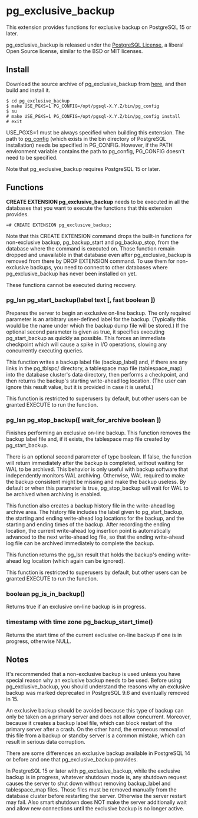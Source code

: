 # pg_exclusive_backup
This extension provides functions for exclusive backup on PostgreSQL 15 or later.

pg_exclusive_backup is released under the [PostgreSQL License](https://opensource.org/licenses/postgresql), a liberal Open Source license, similar to the BSD or MIT licenses.

## Install

Download the source archive of pg_exclusive_backup from
[here](https://github.com/MasaoFujii/pg_exclusive_backup),
and then build and install it.

    $ cd pg_exclusive_backup
    $ make USE_PGXS=1 PG_CONFIG=/opt/pgsql-X.Y.Z/bin/pg_config
    $ su
    # make USE_PGXS=1 PG_CONFIG=/opt/pgsql-X.Y.Z/bin/pg_config install
    # exit

USE_PGXS=1 must be always specified when building this extension.
The path to [pg_config](http://www.postgresql.org/docs/devel/static/app-pgconfig.html)
(which exists in the bin directory of PostgreSQL installation)
needs be specified in PG_CONFIG.
However, if the PATH environment variable contains the path to pg_config,
PG_CONFIG doesn't need to be specified.

Note that pg_exclusive_backup requires PostgreSQL 15 or later.

## Functions

**CREATE EXTENSION pg_exclusive_backup** needs to be executed
in all the databases that you want to execute the functions that
this extension provides.

    =# CREATE EXTENSION pg_exclusive_backup;

Note that this CREATE EXTENSION command drops the built-in functions for non-exclusive backup, pg_backup_start and pg_backup_stop, from the database where the command is executed on. Those function remain dropped and unavailable in that database even after pg_exclusive_backup is removed from there by DROP EXTENSION command. To use them for non-exclusive backups, you need to connect to other databases where pg_exclusive_backup has never been installed on yet.

These functions cannot be executed during recovery.

### pg_lsn pg_start_backup(label text [, fast boolean ])
Prepares the server to begin an exclusive on-line backup. The only required parameter is an arbitrary user-defined label for the backup. (Typically this would be the name under which the backup dump file will be stored.) If the optional second parameter is given as true, it specifies executing pg_start_backup as quickly as possible. This forces an immediate checkpoint which will cause a spike in I/O operations, slowing any concurrently executing queries.

This function writes a backup label file (backup_label) and, if there are any links in the pg_tblspc/ directory, a tablespace map file (tablespace_map) into the database cluster's data directory, then performs a checkpoint, and then returns the backup's starting write-ahead log location. (The user can ignore this result value, but it is provided in case it is useful.)

This function is restricted to superusers by default, but other users can be granted EXECUTE to run the function.

### pg_lsn pg_stop_backup([ wait_for_archive boolean ])
Finishes performing an exclusive on-line backup. This function removes the backup label file and, if it exists, the tablespace map file created by pg_start_backup.

There is an optional second parameter of type boolean. If false, the function will return immediately after the backup is completed, without waiting for WAL to be archived. This behavior is only useful with backup software that independently monitors WAL archiving. Otherwise, WAL required to make the backup consistent might be missing and make the backup useless. By default or when this parameter is true, pg_stop_backup will wait for WAL to be archived when archiving is enabled.

This function also creates a backup history file in the write-ahead log archive area. The history file includes the label given to pg_start_backup, the starting and ending write-ahead log locations for the backup, and the starting and ending times of the backup. After recording the ending location, the current write-ahead log insertion point is automatically advanced to the next write-ahead log file, so that the ending write-ahead log file can be archived immediately to complete the backup.

This function returns the pg_lsn result that holds the backup's ending write-ahead log location (which again can be ignored).

This function is restricted to superusers by default, but other users can be granted EXECUTE to run the function.

### boolean pg_is_in_backup()
Returns true if an exclusive on-line backup is in progress.

### timestamp with time zone pg_backup_start_time()
Returns the start time of the current exclusive on-line backup if one is in progress, otherwise NULL.

## Notes

It's recommended that a non-exclusive backup is used unless you have special reason why an exclusive backup needs to be used. Before using pg_exclusive_backup, you should understand the reasons why an exclusive backup was marked deprecated in PostgreSQL 9.6 and eventually removed in 15.

An exclusive backup should be avoided because this type of backup can only be taken on a primary server and does not allow concurrent. Moreover, because it creates a backup label file, which can block restart of the primary server after a crash. On the other hand, the erroneous removal of this file from a backup or standby server is a common mistake, which can result in serious data corruption.

There are some differences an exclusive backup available in PostgreSQL 14 or before and one that pg_exclusive_backup provides.

In PostgreSQL 15 or later with pg_exclusive_backup, while the exclusive backup is in progress, whatever shutdown mode is, any shutdown request causes the server to shut down without removing backup_label and tablespace_map files. Those files must be removed manually from the database cluster before restarting the server. Otherwise the server restart may fail. Also smart shutdown does NOT make the server additionally wait and allow new connections until the exclusive backup is no longer active.
